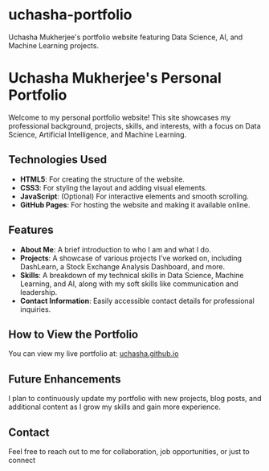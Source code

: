 # uchasha-portfolio
Uchasha Mukherjee's portfolio website featuring Data Science, AI, and Machine Learning projects.
# Uchasha Mukherjee's Personal Portfolio

Welcome to my personal portfolio website! This site showcases my professional background, projects, skills, and interests, with a focus on Data Science, Artificial Intelligence, and Machine Learning.

## Technologies Used
- **HTML5**: For creating the structure of the website.
- **CSS3**: For styling the layout and adding visual elements.
- **JavaScript**: (Optional) For interactive elements and smooth scrolling.
- **GitHub Pages**: For hosting the website and making it available online.

## Features
- **About Me**: A brief introduction to who I am and what I do.
- **Projects**: A showcase of various projects I’ve worked on, including DashLearn, a Stock Exchange Analysis Dashboard, and more.
- **Skills**: A breakdown of my technical skills in Data Science, Machine Learning, and AI, along with my soft skills like communication and leadership.
- **Contact Information**: Easily accessible contact details for professional inquiries.

## How to View the Portfolio
You can view my live portfolio at:
[uchasha.github.io](https://uchasha.github.io)

## Future Enhancements
I plan to continuously update my portfolio with new projects, blog posts, and additional content as I grow my skills and gain more experience.

## Contact
Feel free to reach out to me for collaboration, job opportunities, or just to connect
